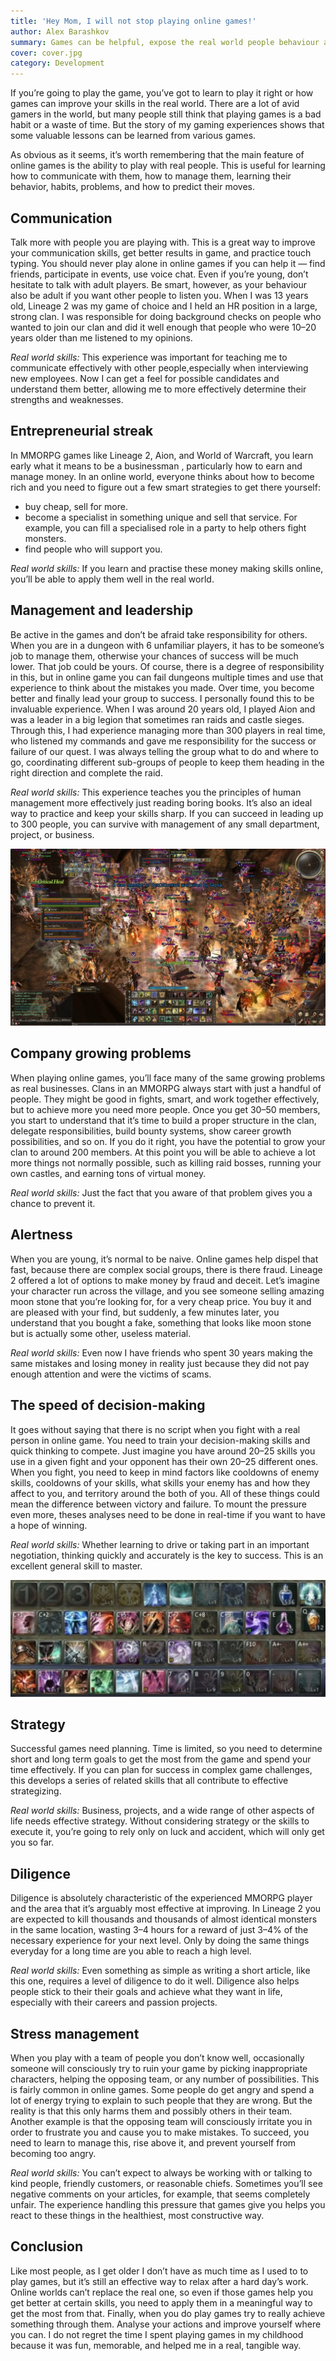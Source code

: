 ```yaml
---
title: 'Hey Mom, I will not stop playing online games!'
author: Alex Barashkov
summary: Games can be helpful, expose the real world people behaviour and teach you something.
cover: cover.jpg
category: Development
---
```


If you’re going to play the game, you’ve got to learn to play it right or how games can improve your skills in the real world. There are a lot of avid gamers in the world, but many people still think that playing games is a bad habit or a waste of time. But the story of my gaming experiences shows that some valuable lessons can be learned from various games.

As obvious as it seems, it’s worth remembering that the main feature of online games is the ability to play with real people. This is useful for learning how to communicate with them, how to manage them, learning their behavior, habits, problems, and how to predict their moves.

## Communication

Talk more with people you are playing with. This is a great way to improve your communication skills, get better results in game, and practice touch typing. You should never play alone in online games if you can help it — find friends, participate in events, use voice chat. Even if you’re young, don’t hesitate to talk with adult players. Be smart, however, as your behaviour also be adult if you want other people to listen you. When I was 13 years old, Lineage 2 was my game of choice and I held an HR position in a large, strong clan. I was responsible for doing background checks on people who wanted to join our clan and did it well enough that people who were 10–20 years older than me listened to my opinions.

_Real world skills:_ This experience was important for teaching me to communicate effectively with other people,especially when interviewing new employees. Now I can get a feel for possible candidates and understand them better, allowing me to more effectively determine their strengths and weaknesses.

## Entrepreneurial streak

In MMORPG games like Lineage 2, Aion, and World of Warcraft, you learn early what it means to be a businessman , particularly how to earn and manage money. In an online world, everyone thinks about how to become rich and you need to figure out a few smart strategies to get there yourself:

- buy cheap, sell for more.
- become a specialist in something unique and sell that service. For example, you can fill a specialised role in a party to help others fight monsters.
- find people who will support you.

_Real world skills:_ If you learn and practise these money making skills online, you’ll be able to apply them well in the real world.

## Management and leadership

Be active in the games and don’t be afraid take responsibility for others. When you are in a dungeon with 6 unfamiliar players, it has to be someone’s job to manage them, otherwise your chances of success will be much lower. That job could be yours. Of course, there is a degree of responsibility in this, but in online game you can fail dungeons multiple times and use that experience to think about the mistakes you made. Over time, you become better and finally lead your group to success. I personally found this to be invaluable experience. When I was around 20 years old, I played Aion and was a leader in a big legion that sometimes ran raids and castle sieges. Through this, I had experience managing more than 300 players in real time, who listened my commands and gave me responsibility for the success or failure of our quest. I was always telling the group what to do and where to go, coordinating different sub-groups of people to keep them heading in the right direction and complete the raid.

_Real world skills:_ This experience teaches you the principles of human management more effectively just reading boring books. It’s also an ideal way to practice and keep your skills sharp. If you can succeed in leading up to 300 people, you can survive with management of any small department, project, or business.

![GATSBY_EMPTY_ALT](games1.jpeg)

## Company growing problems

When playing online games, you’ll face many of the same growing problems as real businesses. Clans in an MMORPG always start with just a handful of people. They might be good in fights, smart, and work together effectively, but to achieve more you need more people. Once you get 30–50 members, you start to understand that it’s time to build a proper structure in the clan, delegate responsibilities, build bounty systems, show career growth possibilities, and so on. If you do it right, you have the potential to grow your clan to around 200 members. At this point you will be able to achieve a lot more things not normally possible, such as killing raid bosses, running your own castles, and earning tons of virtual money.

_Real world skills:_ Just the fact that you aware of that problem gives you a chance to prevent it.

## Alertness

When you are young, it’s normal to be naive. Online games help dispel that fast, because there are complex social groups, there is there fraud. Lineage 2 offered a lot of options to make money by fraud and deceit. Let’s imagine your character run across the village, and you see someone selling amazing moon stone that you’re looking for, for a very cheap price. You buy it and are pleased with your find, but suddenly, a few minutes later, you understand that you bought a fake, something that looks like moon stone but is actually some other, useless material.

_Real world skills:_ Even now I have friends who spent 30 years making the same mistakes and losing money in reality just because they did not pay enough attention and were the victims of scams.

## The speed of decision-making

It goes without saying that there is no script when you fight with a real person in online game. You need to train your decision-making skills and quick thinking to compete. Just imagine you have around 20–25 skills you use in a given fight and your opponent has their own 20–25 different ones. When you fight, you need to keep in mind factors like cooldowns of enemy skills, cooldowns of your skills, what skills your enemy has and how they affect to you, and territory around the both of you. All of these things could mean the difference between victory and failure. To mount the pressure even more, theses analyses need to be done in real-time if you want to have a hope of winning.

_Real world skills:_ Whether learning to drive or taking part in an important negotiation, thinking quickly and accurately is the key to success. This is an excellent general skill to master.

![GATSBY_EMPTY_ALT](games2.png)

## Strategy

Successful games need planning. Time is limited, so you need to determine short and long term goals to get the most from the game and spend your time effectively. If you can plan for success in complex game challenges, this develops a series of related skills that all contribute to effective strategizing.

_Real world skills:_ Business, projects, and a wide range of other aspects of life needs effective strategy. Without considering strategy or the skills to execute it, you’re going to rely only on luck and accident, which will only get you so far.

## Diligence

Diligence is absolutely characteristic of the experienced MMORPG player and the area that it’s arguably most effective at improving. In Lineage 2 you are expected to kill thousands and thousands of almost identical monsters in the same location, wasting 3–4 hours for a reward of just 3–4% of the necessary experience for your next level. Only by doing the same things everyday for a long time are you able to reach a high level.

_Real world skills:_ Even something as simple as writing a short article, like this one, requires a level of diligence to do it well. Diligence also helps people stick to their their goals and achieve what they want in life, especially with their careers and passion projects.

## Stress management

When you play with a team of people you don’t know well, occasionally someone will consciously try to ruin your game by picking inappropriate characters, helping the opposing team, or any number of possibilities. This is fairly common in online games. Some people do get angry and spend a lot of energy trying to explain to such people that they are wrong. But the reality is that this only harms them and possibly others in their team. Another example is that the opposing team will consciously irritate you in order to frustrate you and cause you to make mistakes. To succeed, you need to learn to manage this, rise above it, and prevent yourself from becoming too angry.

_Real world skills:_ You can’t expect to always be working with or talking to kind people, friendly customers, or reasonable chiefs. Sometimes you’ll see negative comments on your articles, for example, that seems completely unfair. The experience handling this pressure that games give you helps you react to these things in the healthiest, most constructive way.

## Conclusion

Like most people, as I get older I don’t have as much time as I used to to play games, but it’s still an effective way to relax after a hard day’s work. Online worlds can’t replace the real one, so even if those games help you get better at certain skills, you need to apply them in a meaningful way to get the most from that. Finally, when you do play games try to really achieve something through them. Analyse your actions and improve yourself where you can. I do not regret the time I spent playing games in my childhood because it was fun, memorable, and helped me in a real, tangible way.
